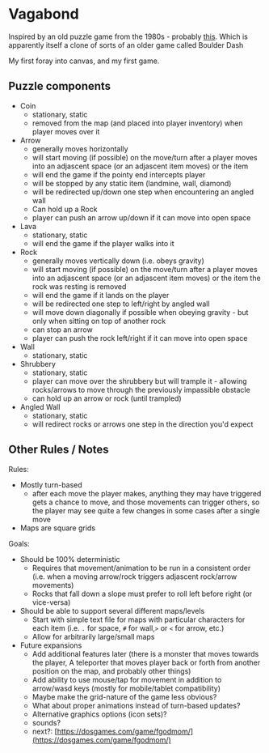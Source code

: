 # Vagabond

Inspired by an old puzzle game from the 1980s - probably [this](https://github.com/sshipway/wanderer).
Which is apparently itself a clone of sorts of an older game called Boulder Dash

My first foray into canvas, and my first game.

## Puzzle components

- Coin
  - stationary, static
  - removed from the map (and placed into player inventory) when player moves over it
- Arrow
  - generally moves horizontally
  - will start moving (if possible) on the move/turn after a player moves into an adjascent space (or an adjascent item moves) or the item
  - will end the game if the pointy end intercepts player
  - will be stopped by any static item (landmine, wall, diamond)
  - will be redirected up/down one step when encountering an angled wall
  - Can hold up a Rock
  - player can push an arrow up/down if it can move into open space
- Lava
  - stationary, static
  - will end the game if the player walks into it
- Rock
  - generally moves vertically down (i.e. obeys gravity)
  - will start moving (if possible) on the move/turn after a player moves into an adjascent space (or an adjascent item moves) or the item the rock was resting is removed
  - will end the game if it lands on the player
  - will be redirected one step to left/right by angled wall
  - will move down diagonally if possible when obeying gravity - but only when sitting on top of another rock
  - can stop an arrow
  - player can push the rock left/right if it can move into open space
- Wall
  - stationary, static
- Shrubbery
  - stationary, static
  - player can move over the shrubbery but will trample it - allowing rocks/arrows to move through the previously impassible obstacle
  - can hold up an arrow or rock (until trampled)
- Angled Wall
  - stationary, static
  - will redirect rocks or arrows one step in the direction you'd expect

## Other Rules / Notes

Rules:

- Mostly turn-based
  - after each move the player makes, anything they may have triggered gets a chance to move, and those movements can trigger others, so the player may see quite a few changes in some cases after a single move
- Maps are square grids

Goals:

- Should be 100% deterministic
  - Requires that movement/animation to be run in a consistent order (i.e. when a moving arrow/rock triggers adjascent rock/arrow movements)
  - Rocks that fall down a slope must prefer to roll left before right (or vice-versa)
- Should be able to support several different maps/levels
  - Start with simple text file for maps with particular characters for each item (i.e. `.` for space, `#` for wall,`>` or `<` for arrow, etc.)
  - Allow for arbitrarily large/small maps
- Future expansions
  - Add additional features later (there is a monster that moves towards the player, A teleporter that moves player back or forth from another position on the map, and probably other things)
  - Add ability to use mouse/tap for movement in addition to arrow/wasd keys (mostly for mobile/tablet compatibility)
  - Maybe make the grid-nature of the game less obvious?
  - What about proper animations instead of turn-based updates?
  - Alternative graphics options (icon sets)?
  - sounds?
  - next?: [https://dosgames.com/game/fgodmom/](https://dosgames.com/game/fgodmom/)
